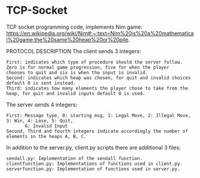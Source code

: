 # TCP-Socket

TCP socket programming code, implements Nim game: https://en.wikipedia.org/wiki/Nim#:~:text=Nim%20is%20a%20mathematical%20game,the%20same%20heap%20or%20pile.

PROTOCOL DESCRIPTION
The client sends 3 integers:

    First: indicates which type of procedure should the server follow. Zero is for normal game progression, five for when the player                chooses to quit and six is when the input is invalid.
    Second: indicates which heap was chosen, for quit and invalid choices default 0 is sent instead.
    Third: indicates how many elements the player chose to take from the heap, for quit and invalid inputs default 0 is used.
    
The server sends 4 integers:

    First: Message type, 0: starting msg, 1: Legal Move, 2: Illegal Move, 3: Win, 4: Lose, 5: Quit,
           6: Invalid Input
    Second, Third and fourth integers indicate accordingly the number of elements in the heaps A, B, C.
    
In addition to the server.py, client.py scripts there are additional 3 files:

    sendall.py: Implementation of the sendall function.
    clientfunction.py: Implementations of functions used in client.py.
    serverfunction.py: Implementation of functions used in server.py.
